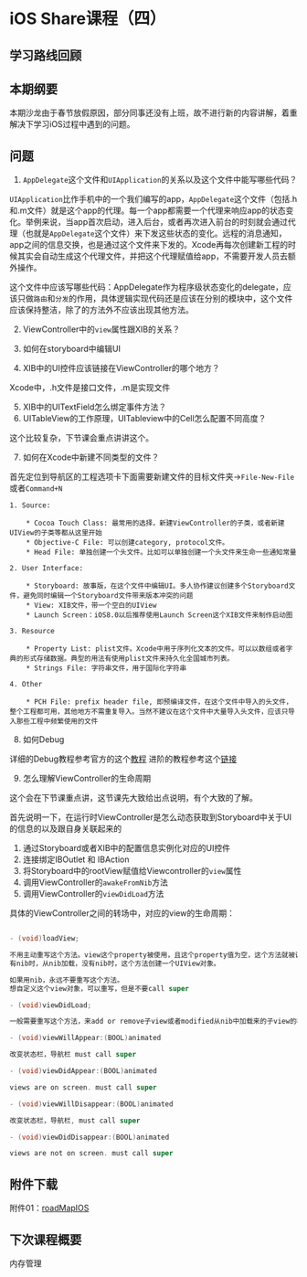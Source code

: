 # iOS Share课程（四）

## 学习路线回顾


## 本期纲要

本期沙龙由于春节放假原因，部分同事还没有上班，故不进行新的内容讲解，着重解决下学习iOS过程中遇到的问题。

## 问题

1. `AppDelegate`这个文件和`UIApplication`的关系以及这个文件中能写哪些代码？

`UIApplication`比作手机中的一个我们编写的app，`AppDelegate`这个文件（包括.h和.m文件）就是这个app的代理。每一个app都需要一个代理来响应app的状态变化。举例来说，当app首次启动，进入后台，或者再次进入前台的时刻就会通过代理（也就是`AppDelegate`这个文件）来下发这些状态的变化。远程的消息通知，app之间的信息交换，也是通过这个文件来下发的。Xcode再每次创建新工程的时候其实会自动生成这个代理文件，并把这个代理赋值给app，不需要开发人员去额外操作。

这个文件中应该写哪些代码：AppDelegate作为程序级状态变化的delegate，应该只做`路由`和`分发`的作用，具体逻辑实现代码还是应该在分别的模块中，这个文件应该保持整洁，除了<UIApplicationDelegate>的方法外不应该出现其他方法。


2. ViewController中的`view`属性跟XIB的关系？
3. 如何在storyboard中编辑UI

4. XIB中的UI控件应该链接在ViewController的哪个地方？

Xcode中，.h文件是接口文件，.m是实现文件

5. XIB中的UITextField怎么绑定事件方法？
6. UITableView的工作原理，UITableview中的Cell怎么配置不同高度？

这个比较复杂，下节课会重点讲讲这个。

7. 如何在Xcode中新建不同类型的文件？

首先定位到导航区的工程选项卡下面需要新建文件的目标文件夹->`File-New-File` 或者`Command+N`


	1. Source:

		* Cocoa Touch Class: 最常用的选择，新建ViewController的子类，或者新建UIView的子类等都从这里开始
		* Objective-C File: 可以创建category, protocol文件。
		* Head File: 单独创建一个头文件。比如可以单独创建一个头文件来生命一些通知常量

	2. User Interface:

		* Storyboard: 故事版，在这个文件中编辑UI。多人协作建议创建多个Storyboard文件，避免同时编辑一个Storyboard文件带来版本冲突的问题
		* View: XIB文件，带一个空白的UIView
		* Launch Screen：iOS8.0以后推荐使用Launch Screen这个XIB文件来制作启动图

	3. Resource

		* Property List: plist文件。Xcode中用于序列化文本的文件。可以以数组或者字典的形式存储数据。典型的用法有使用plist文件来持久化全国城市列表。
		* Strings File: 字符串文件，用于国际化字符串

	4. Other

		* PCH File: prefix header file, 即预编译文件，在这个文件中导入的头文件，整个工程都可用，其他地方不需重复导入。当然不建议在这个文件中大量导入头文件，应该只导入那些工程中频繁使用的文件

8. 如何Debug

详细的Debug教程参考官方的这个[教程](https://developer.apple.com/library/ios/documentation/DeveloperTools/Conceptual/debugging_with_xcode/chapters/about_debugging_w_xcode.html)
进阶的教程参考这个[链接](http://objccn.io/issue-19-2/)


9. 怎么理解ViewController的生命周期

这个会在下节课重点讲，这节课先大致给出点说明，有个大致的了解。

首先说明一下，在运行时ViewController是怎么动态获取到Storyboard中关于UI的信息的以及跟自身关联起来的

1. 通过Storyboard或者XIB中的配置信息实例化对应的UI控件
2. 连接绑定IBOutlet 和 IBAction
3. 将Storyboard中的rootView赋值给Viewcontroller的`view`属性
4. 调用ViewController的`awakeFromNib`方法
5. 调用ViewController的`viewDidLoad`方法

具体的ViewController之间的转场中，对应的view的生命周期：

``` objective-c

- (void)loadView;

不用主动重写这个方法。view这个property被使用，且这个property值为空，这个方法就被调用，为的是创建一个view并把它赋值给vc的view属性。
有nib时，从nib加载，没有nib时，这个方法创建一个UIView对象。

如果用nib，永远不要重写这个方法。
想自定义这个view对象，可以重写，但是不要call super

- (void)viewDidLoad;

一般需要重写这个方法，来add or remove子view或者modified从nib中加载来的子view的状态，load data网络请求

- (void)viewWillAppear:(BOOL)animated

改变状态栏，导航栏 must call super

- (void)viewDidAppear:(BOOL)animated

views are on screen. must call super

- (void)viewWillDisappear:(BOOL)animated

改变状态栏，导航栏, must call super

- (void)viewDidDisappear:(BOOL)animated

views are not on screen. must call super

```



## 附件下载

附件01：[roadMapIOS](everythingcomputerscience.com/books/RoadMapiOS.pdf)


## 下次课程概要

内存管理













